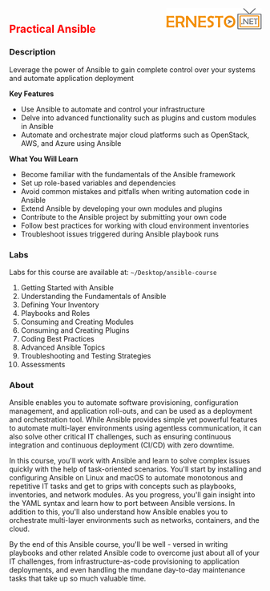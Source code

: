 <img align="right" src="./logo.png">

<h2><span style="color:red;">Practical Ansible</span></h2>

### Description

Leverage the power of Ansible to gain complete control over your systems and automate application deployment

**Key Features**

- Use Ansible to automate and control your infrastructure
- Delve into advanced functionality such as plugins and custom modules in Ansible
- Automate and orchestrate major cloud platforms such as OpenStack, AWS, and Azure using Ansible

**What You Will Learn**

- Become familiar with the fundamentals of the Ansible framework
- Set up role-based variables and dependencies
- Avoid common mistakes and pitfalls when writing automation code in Ansible
- Extend Ansible by developing your own modules and plugins
- Contribute to the Ansible project by submitting your own code
- Follow best practices for working with cloud environment inventories
- Troubleshoot issues triggered during Ansible playbook runs

### Labs

Labs for this course are available at: `~/Desktop/ansible-course`

1. Getting Started with Ansible
2. Understanding the Fundamentals of Ansible
3. Defining Your Inventory
4. Playbooks and Roles
5. Consuming and Creating Modules
6. Consuming and Creating Plugins
7. Coding Best Practices
8. Advanced Ansible Topics 
9. Troubleshooting and Testing Strategies
10. Assessments


### About

Ansible enables you to automate software provisioning, configuration management, and application roll-outs, and can be used as a deployment and orchestration tool. While Ansible provides simple yet powerful features to automate multi-layer environments using agentless communication, it can also solve other critical IT challenges, such as ensuring continuous integration and continuous deployment (CI/CD) with zero downtime.

In this course, you'll work with Ansible and learn to solve complex issues quickly with the help of task-oriented scenarios. You'll start by installing and configuring Ansible on Linux and macOS to automate monotonous and repetitive IT tasks and get to grips with concepts such as playbooks, inventories, and network modules. As you progress, you'll gain insight into the YAML syntax and learn how to port between Ansible versions. In addition to this, you'll also understand how Ansible enables you to orchestrate multi-layer environments such as networks, containers, and the cloud.

By the end of this Ansible course, you'll be well - versed in writing playbooks and other related Ansible code to overcome just about all of your IT challenges, from infrastructure-as-code provisioning to application deployments, and even handling the mundane day-to-day maintenance tasks that take up so much valuable time.